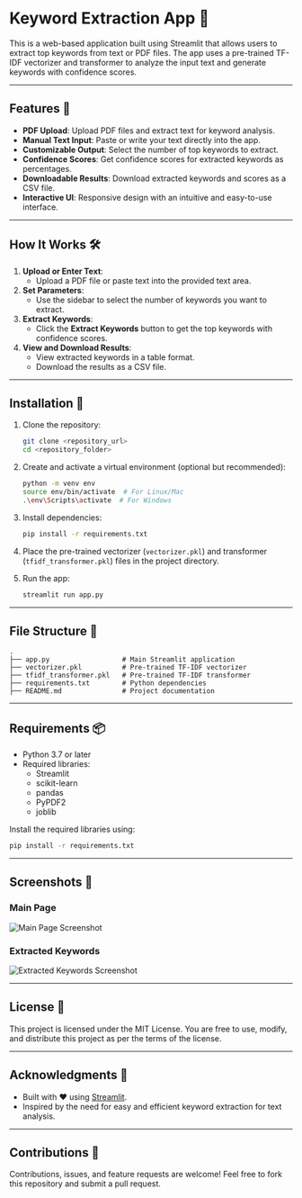 # Keyword Extraction App 🔑

This is a web-based application built using Streamlit that allows users to extract top keywords from text or PDF files. The app uses a pre-trained TF-IDF vectorizer and transformer to analyze the input text and generate keywords with confidence scores.

---

## Features 🌟

- **PDF Upload**: Upload PDF files and extract text for keyword analysis.
- **Manual Text Input**: Paste or write your text directly into the app.
- **Customizable Output**: Select the number of top keywords to extract.
- **Confidence Scores**: Get confidence scores for extracted keywords as percentages.
- **Downloadable Results**: Download extracted keywords and scores as a CSV file.
- **Interactive UI**: Responsive design with an intuitive and easy-to-use interface.

---

## How It Works 🛠️

1. **Upload or Enter Text**:
   - Upload a PDF file or paste text into the provided text area.
2. **Set Parameters**:
   - Use the sidebar to select the number of keywords you want to extract.
3. **Extract Keywords**:
   - Click the **Extract Keywords** button to get the top keywords with confidence scores.
4. **View and Download Results**:
   - View extracted keywords in a table format.
   - Download the results as a CSV file.

---

## Installation 🚀

1. Clone the repository:
   ```bash
   git clone <repository_url>
   cd <repository_folder>
   ```

2. Create and activate a virtual environment (optional but recommended):
   ```bash
   python -m venv env
   source env/bin/activate  # For Linux/Mac
   .\env\Scripts\activate  # For Windows
   ```

3. Install dependencies:
   ```bash
   pip install -r requirements.txt
   ```

4. Place the pre-trained vectorizer (`vectorizer.pkl`) and transformer (`tfidf_transformer.pkl`) files in the project directory.

5. Run the app:
   ```bash
   streamlit run app.py
   ```

---

## File Structure 📂

```
.
├── app.py                  # Main Streamlit application
├── vectorizer.pkl          # Pre-trained TF-IDF vectorizer
├── tfidf_transformer.pkl   # Pre-trained TF-IDF transformer
├── requirements.txt        # Python dependencies
├── README.md               # Project documentation
```

---

## Requirements 📦

- Python 3.7 or later
- Required libraries:
  - Streamlit
  - scikit-learn
  - pandas
  - PyPDF2
  - joblib

Install the required libraries using:
```bash
pip install -r requirements.txt
```

---

## Screenshots 📸

### Main Page
![Main Page Screenshot](path_to_screenshot_main_page.png)

### Extracted Keywords
![Extracted Keywords Screenshot](path_to_screenshot_keywords.png)

---

## License 📜

This project is licensed under the MIT License. You are free to use, modify, and distribute this project as per the terms of the license.

---

## Acknowledgments 🙌

- Built with ❤️ using [Streamlit](https://streamlit.io/).
- Inspired by the need for easy and efficient keyword extraction for text analysis.

---

## Contributions 🤝

Contributions, issues, and feature requests are welcome! Feel free to fork this repository and submit a pull request.
